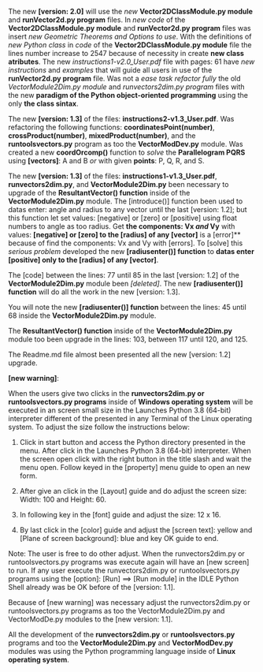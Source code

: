 The new **[version: 2.0]** will use the *new* **Vector2DClassModule.py module** and **runVector2d.py program** files. In *new code* of the **Vector2DClassModule.py module** and **runVector2d.py program** files was insert *new Geometric Theorems and Options to use*. With the definitions of *new Python class* in *code* of the **Vector2DClassModule.py module** file the lines number increase to 2547 because of necessity in create **new class atributes**. The new *instructions1-v2.0_User.pdf* file with pages: 61 have *new instructions* and *examples* that will guide all users in use of the **runVector2d.py program** file. Was not a *ease task refactor fully* the old *VectorModule2Dim.py module* and *runvectors2dim.py program* files with the new **paradigm of the Python object-oriented programming** using the only **the class sintax**.

The new **[version: 1.3]** of the files: **instructions2-v1.3_User.pdf**. Was refactoring the following functions: **coordinatesPoint(number)**, **crossProduct(number)**, **mixedProduct(number)**, and the **runtoolsvectors.py** program as too the **VectorModDev.py** module. Was created a new **coordOrcomp()** function to *solve* the **Parallelogram PQRS** using **[vectors]**: A and B *or* with given **points**: P, Q, R, and S.
 
The new **[version: 1.3]** of the files: **instructions1-v1.3_User.pdf**, **runvectors2dim.py**, and **VectorModule2Dim.py** been necessary to upgrade of the **ResultantVector() function** inside of the **VectorModule2Dim.py** module. The [introduce()] function been used to datas enter: angle and radius to any vector until the last [version: 1.2]; but this function let set values: [negative] or [zero] or [positive] using float numbers to angle as too radius. Get **the components: Vx *and* Vy** with values: **[negative] or [zero] to the [radius] of any [vector]** is a [error]** because of find the components: Vx and Vy with [errors]. To [solve] this *serious problem* developed the new **[radiusenter()] function** to **datas enter [positive] only to the [radius] of any [vector]**.

The [code] between the lines: 77 until 85 in the last [version: 1.2] of the **VectorModule2Dim.py** module been *[deleted]*. The new **[radiusenter()] function** will do all the work in the new [version: 1.3].

You will note the new **[radiusenter()] function** between the lines: 45 until 68 inside the **VectorModule2Dim.py** module.

The **ResultantVector() function** inside of the **VectorModule2Dim.py** module too been upgrade in the lines: 103, between 117 until 120, and 125.


The Readme.md file almost been presented all the new [version: 1.2] upgrade.


**[new warning]**:

When the users give two clicks in the **runvectors2dim.py or runtoolsvectors.py programs** inside of **Windows operating system** will be executed in an screen small size in the Launches Python 3.8 (64-bit) interpreter different of the presented in any Terminal of the Linux operating system. To adjust the size follow the instructions below:

1. Click in start button and access the Python directory presented in the menu. After click in the Launches Python 3.8 (64-bit) interpreter. When the screen open click with the right button in the title slash and wait the menu open. Follow keyed in the [property] menu guide to open an new form.

2. After give an click in the [Layout] guide and do adjust the screen size: Width: 100 and Height: 60.

3. In following key in the [font] guide and adjust the size: 12 x 16.

4. By last click in the [color] guide and adjust the [screen text]: yellow and [Plane of screen background]: blue and key OK guide to end.

Note: The user is free to do other adjust. When the runvectors2dim.py or runtoolsvectors.py programs was execute again will have an [new screen] to run. If any user execute the  runvectors2dim.py or runtoolsvectors.py programs using the [option]: [Run] ==> [Run module] in the IDLE Python Shell already was be OK before of the [version: 1.1].

Because of [new warning] was necessary adjust the runvectors2dim.py or runtoolsvectors.py programs as too the VectorModule2Dim.py and VectorModDe.py modules to the [new version: 1.1].

All the development of the **runvectors2dim.py** or **runtoolsvectors.py** programs and too the **VectorModule2Dim.py** and **VectorModDev.py** modules was using the Python programming language inside of **Linux operating system**.




